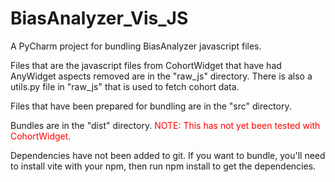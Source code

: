 # BiasAnalyzer_Vis_JS
A PyCharm project for bundling BiasAnalyzer javascript files. 

Files that are the javascript files from CohortWidget that have had AnyWidget aspects removed are in the "raw_js" directory. There is also a utils.py file in "raw_js" that is used to fetch cohort data.

Files that have been prepared for bundling are in the "src" directory. 

Bundles are in the "dist" directory. <span style="color:red">NOTE: This has not yet been tested with CohortWidget.</span>

Dependencies have not been added to git. If you want to bundle, you'll need to install vite with your npm, then run npm install to get the dependencies.

